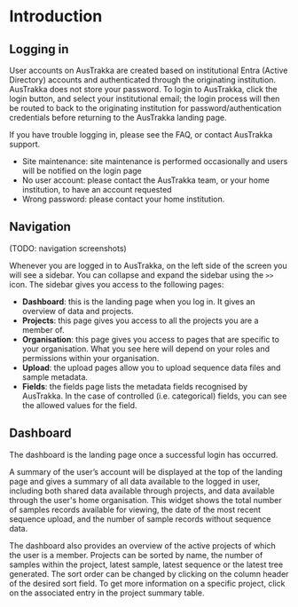 
# Introduction

## Logging in

User accounts on AusTrakka are created based on institutional Entra (Active Directory) accounts and authenticated through the originating institution.
AusTrakka does not store your password. 
To login to AusTrakka, click the login button, and select your institutional email; the login process will then be routed
to back to the originating institution for password/authentication credentials before returning to the AusTrakka landing page. 

If you have trouble logging in, please see the FAQ, or contact AusTrakka support.

* Site maintenance: site maintenance is performed occasionally and users will be notified on the login page
* No user account: please contact the AusTrakka team, or your home institution, to have an account requested
* Wrong password: please contact your home institution.

## Navigation

(TODO: navigation screenshots)

Whenever you are logged in to AusTrakka, on the left side of the screen you will see a sidebar. 
You can collapse and expand the sidebar using the `>>` icon. 
The sidebar gives you access to the following pages:
* **Dashboard**: this is the landing page when you log in. It gives an overview of data and projects.
* **Projects**: this page gives you access to all the projects you are a member of. 
* **Organisation**: this page gives you access to pages that are specific to your organisation. What you see here will depend on your roles and permissions within your organisation.
* **Upload**: the upload pages allow you to upload sequence data files and sample metadata.
* **Fields**: the fields page lists the metadata fields recognised by AusTrakka. In the case of controlled (i.e. categorical) fields, you can see the allowed values for the field.

## Dashboard

The dashboard is the landing page once a successful login has occurred. 

A summary of the user’s account will be displayed at the top of the landing page and gives a summary of all data available to 
the logged in user, including both shared data available through projects, and data available through the user's home organisation. 
This widget shows the total number of samples records available 
for viewing, the date of the most recent sequence upload, and the number of sample records without sequence data.

The dashboard also provides an overview of the active projects of which the user is a member. 
Projects can be sorted by name, the number of samples within the project, latest sample, latest sequence or the latest tree generated.
The sort order can be changed by clicking on the column header of the desired sort field.
To get more information on a specific project, click on the associated entry in the project summary table. 
